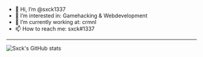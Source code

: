 - 👋 Hi, I’m @sxck1337
- 👀 I’m interested in: Gamehacking & Webdevelopment
- 🌱 I’m currently working at: crmnl
- 📫 How to reach me: sxck#1337

 ---

![Sxck's GitHub stats](https://github-readme-stats.vercel.app/api?username=sxck1337&show_icons=true&theme=radical)
